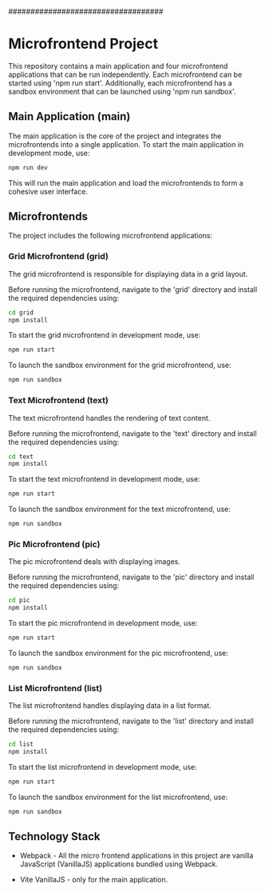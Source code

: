 ###################################
# Microfrontend Project

This repository contains a main application and four microfrontend applications that can be run independently. Each microfrontend can be started using 'npm run start'. Additionally, each microfrontend has a sandbox environment that can be launched using 'npm run sandbox'.

## Main Application (main)

The main application is the core of the project and integrates the microfrontends into a single application. To start the main application in development mode, use:

```bash
npm run dev
```

This will run the main application and load the microfrontends to form a cohesive user interface.

## Microfrontends

The project includes the following microfrontend applications:

### Grid Microfrontend (grid)

The grid microfrontend is responsible for displaying data in a grid layout.

Before running the microfrontend, navigate to the 'grid' directory and install the required dependencies using:

```bash
cd grid
npm install
```


To start the grid microfrontend in development mode, use:

```bash
npm run start
```
To launch the sandbox environment for the grid microfrontend, use:

```bash
npm run sandbox
```

### Text Microfrontend (text)

The text microfrontend handles the rendering of text content.

Before running the microfrontend, navigate to the 'text' directory and install the required dependencies using:

```bash
cd text
npm install
```


To start the text microfrontend in development mode, use:

```bash
npm run start
```
To launch the sandbox environment for the text microfrontend, use:

```bash
npm run sandbox
```
### Pic Microfrontend (pic)

The pic microfrontend deals with displaying images.

Before running the microfrontend, navigate to the 'pic' directory and install the required dependencies using:

```bash
cd pic
npm install
```


To start the pic microfrontend in development mode, use:

```bash
npm run start
```

To launch the sandbox environment for the pic microfrontend, use:

```bash
npm run sandbox
```

### List Microfrontend (list)

The list microfrontend handles displaying data in a list format.

Before running the microfrontend, navigate to the 'list' directory and install the required dependencies using:

```bash
cd list
npm install
```


To start the list microfrontend in development mode, use:

```bash
npm run start
```

To launch the sandbox environment for the list microfrontend, use:

```bash
npm run sandbox
```
## Technology Stack

- Webpack - All the micro frontend applications in this project are vanilla JavaScript (VanillaJS) applications bundled using Webpack.


- Vite VanillaJS - only for the main application.
